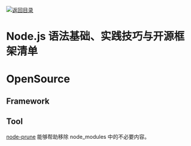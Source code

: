 [![返回目录](https://parg.co/UCb)](https://github.com/wxyyxc1992/Awesome-CheatSheet)

# Node.js 语法基础、实践技巧与开源框架清单

# OpenSource

## Framework

## Tool

[node-prune](https://github.com/tj/node-prune) 能够帮助移除 node_modules 中的不必要内容。

